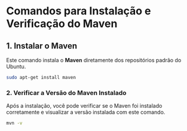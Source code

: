 # Comandos para Instalação e Verificação do Maven
## 1. Instalar o Maven
Este comando instala o **Maven** diretamente dos repositórios padrão do Ubuntu.

```bash
sudo apt-get install maven
```

### 2. Verificar a Versão do Maven Instalado
Após a instalação, você pode verificar se o Maven foi instalado corretamente e visualizar a versão instalada com este comando.

```bash
mvn -v
```